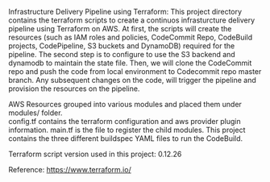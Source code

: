 Infrastructure Delivery Pipeline using Terraform:
This project directory contains the terraform scripts to create a continuos infrasturcture delivery pipeline using Terraform on AWS. 
At first, the scripts will create the resources (such as IAM roles and policies, CodeCommit Repo, CodeBuild projects, CodePipeline, S3 buckets and DynamoDB) required for the pipeline. The second step is to configure to use the S3 backend and dynamodb to maintain the state file.
Then, we will clone the CodeCommit repo and push the code from local environment to Codecommit repo master branch. Any subsequent changes on the code, will trigger the pipeline and provision the resources on the pipeline.

AWS Resources grouped into various modules and placed them under modules/ folder.  
config.tf contains the terraform configuration and aws provider plugin information.
main.tf is the file to register the child modules. 
This project contains the three different buildspec YAML files to run the CodeBuild.

Terraform script version used in this project: 0.12.26

Reference: https://www.terraform.io/
